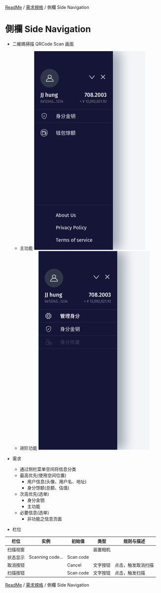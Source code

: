 [ReadMe](../README.md) / [需求規格](../requirements.md) / 側欄 Side Navigation

# 側欄 Side Navigation

* 二維碼掃描 QRCode Scan 画面
	* 主功能
		![側欄](../assets/screen-side-menu-01.png)
	* 进阶功能
		![側欄](../assets/screen-side-menu-02.png)

* 需求
	* 通过侧栏菜单空间将信息分类
	* 最高优先(使用空间位置)
		* 用户信息(头像、用户名、地址)
		* 身分馀额(总额、估值)
	* 次高优先(选单)
		* 身分金钥
		* 主功能
	* 必要信息(选单)
		* 非功能之信息页面

* 栏位

栏位 | 实例 | 初始值 | 类型 | 规则与描述
------------- | ------------- | ------------- | ------------- | -------------
扫描视窗 |  |  | 装置相机 | 
状态显示 | Scanning code... | Scan code |
取消按钮 |  | Cancel | 文字按钮 | 点击，触发取消扫描
扫描按钮 | | Scan code | 文字按钮 | 点击，触发扫描

[ReadMe](../README.md) / [需求規格](../requirements.md) / 側欄 Side Navigation